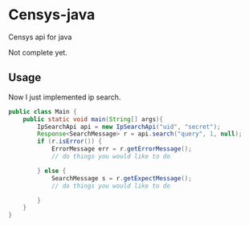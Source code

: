 # Censys-java
Censys api for java

Not complete yet.

## Usage
Now I just implemented ip search.
```java
public class Main {
    public static void main(String[] args){
        IpSearchApi api = new IpSearchApi("uid", "secret");
        Response<SearchMessage> r = api.search("query", 1, null);
        if (r.isError()) {
        	ErrorMessage err = r.getErrorMessage();
        	// do things you would like to do

        } else {
            SearchMessage s = r.getExpectMessage();
            // do things you would like to do

        }
    }
}
```